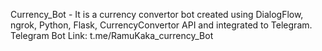 Currency_Bot - It is a currency convertor bot created using DialogFlow, ngrok, Python, Flask, CurrencyConvertor API and integrated to Telegram.
Telegram Bot Link: t.me/RamuKaka_currency_Bot
